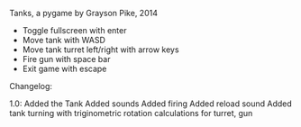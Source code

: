 Tanks, a pygame by Grayson Pike, 2014

  - Toggle fullscreen with enter
  - Move tank with WASD
  - Move tank turret left/right with arrow keys
  - Fire gun with space bar
  - Exit game with escape
  
Changelog:

  1.0:
    Added the Tank
    Added sounds
    Added firing
    Added reload sound
    Added tank turning with triginometric rotation calculations for turret, gun
